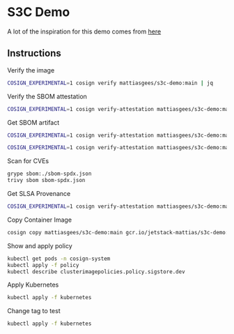 # S3C Demo

A lot of the inspiration for this demo comes from [here](https://marcofranssen.nl/secure-your-software-supply-chain-using-sigstore-and-github-actions)

## Instructions

Verify the image

```bash
COSIGN_EXPERIMENTAL=1 cosign verify mattiasgees/s3c-demo:main | jq
```

Verify the SBOM attestation

```bash
COSIGN_EXPERIMENTAL=1 cosign verify-attestation mattiasgees/s3c-demo:main --type spdxjson | jq
```

Get SBOM artifact

```bash
COSIGN_EXPERIMENTAL=1 cosign verify-attestation mattiasgees/s3c-demo:main --type spdxjson | jq '.payload |= @base64d | .payload | fromjson | select(.predicateType == "https://spdx.dev/Document") | .predicate.Data'
```

```bash
COSIGN_EXPERIMENTAL=1 cosign verify-attestation mattiasgees/s3c-demo:main --type spdxjson | jq '.payload |= @base64d | .payload | fromjson | select(.predicateType == "https://spdx.dev/Document") | .predicate.Data' > sbom-spdx.json
```

Scan for CVEs

```bash
grype sbom:./sbom-spdx.json
trivy sbom sbom-spdx.json
```

Get SLSA Provenance

```bash
COSIGN_EXPERIMENTAL=1 cosign verify-attestation mattiasgees/s3c-demo:main --type slsaprovenance | jq '.payload |= @base64d | .payload | fromjson'
```

Copy Container Image

```bash
cosign copy mattiasgees/s3c-demo:main gcr.io/jetstack-mattias/s3c-demo:test
```

Show and apply policy

```bash
kubectl get pods -n cosign-system
kubectl apply -f policy
kubectl describe clusterimagepolicies.policy.sigstore.dev
```

Apply Kubernetes

```bash
kubectl apply -f kubernetes
```

Change tag to test

```bash
kubectl apply -f kubernetes
```
